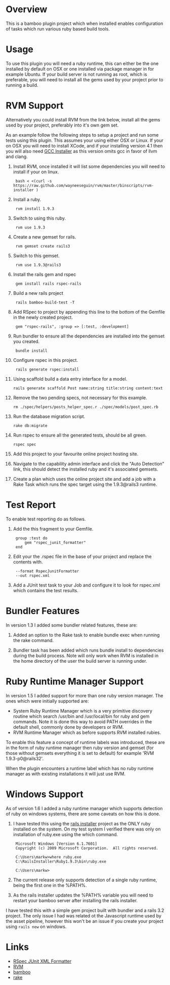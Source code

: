 # Overview

This is a bamboo plugin project which when installed enables configuration of tasks which run various ruby based build tools.

# Usage

To use this plugin you will need a ruby runtime, this can either be the one installed by default on OSX or one installed
via package manager in for example Ubuntu. If your build server is not running as root, which is preferable, you will need
to install all the gems used by your project prior to running a build.

# RVM Support

Alternatively you could install RVM from the link below, install all the gems used by your project, preferably
into it's own gem set.

As an example follow the following steps to setup a project and run some tests using this plugin. This assumes your using
either OSX or Linux. If your on OSX you will need to install XCode, and if your installing version 4.1 then you will
also need [GCC Installer](https://github.com/kennethreitz/osx-gcc-installer/downloads) as this version omits gcc in favor
of llvm and clang.

1. Install RVM, once installed it will list some dependencies you will need to install if your on linux.

        bash < <(curl -s https://raw.github.com/wayneeseguin/rvm/master/binscripts/rvm-installer )

2. Install a ruby.


        rvm install 1.9.3


3. Switch to using this ruby.


        rvm use 1.9.3


4. Create a new gemset for rails.


        rvm gemset create rails3


5. Switch to this gemset.


        rvm use 1.9.3@rails3


6. Install the rails gem and rspec


        gem install rails rspec-rails


7. Build a new rails project

        rails bamboo-build-test -T

8. Add RSpec to project by appending this line to the bottom of the Gemfile in the newly created project.

        gem "rspec-rails", :group => [:test, :development]

9. Run bundler to ensure all the dependencies are installed into the gemset you created.

        bundle install

9. Configure rspec in this project.

        rails generate rspec:install

10. Using scaffold build a data entry interface for a model.

        rails generate scaffold Post name:string title:string content:text

11. Remove the two pending specs, not necessary for this example.

        rm ./spec/helpers/posts_helper_spec.r ./spec/models/post_spec.rb

12. Run the database migration script.

        rake db:migrate

13. Run rspec to ensure all the generated tests, should be all green.

        rspec spec

14. Add this project to your favourite online project hosting site.
15. Navigate to the capability admin interface and click the "Auto Detection" link, this should detect the installed
ruby and it's associated gemsets.
16. Create a plan which uses the online project site and add a job with a Rake Task which runs the spec target using the 1.9.3@rails3 runtime.

# Test Report

To enable test reporting do as follows.

1. Add the this fragment to your Gemfile.

        group :test do
            gem "rspec_junit_formatter"
        end

2. Edit your the .rspec file in the base of your project and replace the contents with.

        --format RspecJunitFormatter
        --out rspec.xml

3. Add a JUnit test task to your Job and configure it to look for rspec.xml which contains the test results.

# Bundler Features

In version 1.3 I added some bundler related features, these are:

1. Added an option to the Rake task to enable bundle exec when running the rake command.

2. Bundler task has been added which runs bundle install to dependencies during the build process. Note will only work when RVM is installed in the home directory of the user the build server is running under.

# Ruby Runtime Manager Support

In version 1.5 I added support for more than one ruby version manager. The ones which were initially supported are:

* System Ruby Runtime Manager which is a very primitive discovery routine which search /usr/bin and /usr/local/bin for ruby and gem commands. Note it is done this way to avoid PATH overrides in the default shell, commonly done by developers or RVM.
* RVM Runtime Manager which as before supports RVM installed rubies.

To enable this feature a concept of runtime labels was introduced, these are in the form of ruby runtime manager then ruby version and gemset (for those without gemsets everything it is set to default) for example 'RVM 1.9.3-p0@rails32'.

When the plugin encounters a runtime label which has no ruby runtime manager as with existing installations it will just use RVM.

# Windows Support

As of version 1.6 I added a ruby runtime manager which supports detection of ruby on windows systems, there are some caveats on how this is done.

1. I have tested this using the [rails installer](http://railsinstaller.org/) project as the ONLY ruby installed on the system. On my test system I verified there was only on installation of ruby.exe using the which command.

        Microsoft Windows [Version 6.1.7601]
        Copyright (c) 2009 Microsoft Corporation.  All rights reserved.

        C:\Users\markw>where ruby.exe
        C:\RailsInstaller\Ruby1.9.3\bin\ruby.exe

        C:\Users\markw>

2. The current release only supports detection of a single ruby runtime, being the first one in the %PATH%.

3. As the rails installer updates the %PATH% variable you will need to restart your bamboo server after installing the rails installer.

I have tested this with a simple gem project built with bundler and a rails 3.2 project. The only issue I had was related ot the Javascript runtime used by the asset pipeline, however this won't be an issue if you create your project using `rails new` on windows.

# Links

* [RSpec JUnit XML Formatter](https://github.com/sj26/rspec_junit_formatter)
* [RVM](http://beginrescueend.com/)
* [bamboo](http://www.atlassian.com/software/bamboo/overview)
* [rake](http://martinfowler.com/articles/rake.html)
